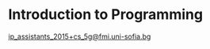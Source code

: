 Introduction to Programming
===========================

<ip_assistants_2015+cs_5g@fmi.uni-sofia.bg>

